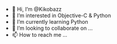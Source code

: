 - 👋 Hi, I’m @Kikobazz
- 👀 I’m interested in Objective-C & Python
- 🌱 I’m currently learning Python
- 💞️ I’m looking to collaborate on ...
- 📫 How to reach me ...

<!---
Kikobazz/Kikobazz is a ✨ special ✨ repository because its `README.md` (this file) appears on your GitHub profile.
You can click the Preview link to take a look at your changes.
--->
